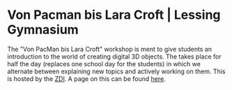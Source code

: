 # Von Pacman bis Lara Croft | Lessing Gymnasium

The "Von PacMan bis Lara Croft" workshop is ment to give students an introduction to the world of creating digital 3D objects. The takes place for half the day (replaces one school day for the students) in which we alternate between explaining new topics and actively working on them. This is hosted by the [ZDI](https://www.mint-duesseldorf.de/). A page on this can be found [here](https://www.mint-duesseldorf.de/pacman-bis-lara-croft/).